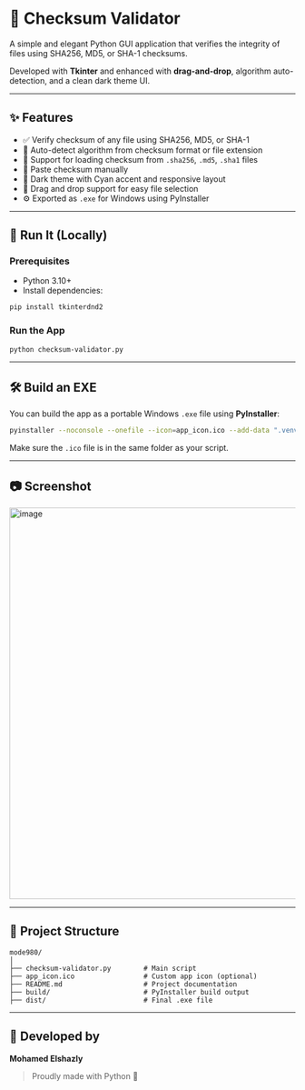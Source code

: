 # 🔐 Checksum Validator

A simple and elegant Python GUI application that verifies the integrity of files using SHA256, MD5, or SHA-1 checksums.

Developed with **Tkinter** and enhanced with **drag-and-drop**, algorithm auto-detection, and a clean dark theme UI.

---

## ✨ Features

* ✅ Verify checksum of any file using SHA256, MD5, or SHA-1
* 🧠 Auto-detect algorithm from checksum format or file extension
* 📄 Support for loading checksum from `.sha256`, `.md5`, `.sha1` files
* 📝 Paste checksum manually
* 🎨 Dark theme with Cyan accent and responsive layout
* 📂 Drag and drop support for easy file selection
* ⚙️ Exported as `.exe` for Windows using PyInstaller

---

## 🚀 Run It (Locally)

### Prerequisites

* Python 3.10+
* Install dependencies:

```bash
pip install tkinterdnd2
```

### Run the App

```bash
python checksum-validator.py
```

---

## 🛠️ Build an EXE

You can build the app as a portable Windows `.exe` file using **PyInstaller**:

```bash
pyinstaller --noconsole --onefile --icon=app_icon.ico --add-data ".venv\\Lib\\site-packages\\tkinterdnd2;tkinterdnd2" checksum-validator.py
```

Make sure the `.ico` file is in the same folder as your script.

---

## 📷 Screenshot

<img width="693" height="689" alt="image" src="https://github.com/user-attachments/assets/fe22781d-75fb-4701-a1ee-27935c8f4f36" />

---

## 📁 Project Structure

```
mode980/
│
├── checksum-validator.py        # Main script
├── app_icon.ico                 # Custom app icon (optional)
├── README.md                    # Project documentation
├── build/                       # PyInstaller build output
├── dist/                        # Final .exe file
```

---

## 👤 Developed by

**Mohamed Elshazly**

> Proudly made with Python 💙
